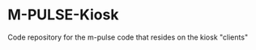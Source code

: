 M-PULSE-Kiosk
=============

Code repository for the m-pulse code that resides on the kiosk "clients"